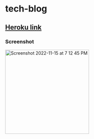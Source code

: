 # tech-blog

## [Heroku link](https://techblog10026.herokuapp.com/)

### Screenshot
<img width="268" alt="Screenshot 2022-11-15 at 7 12 45 PM" src="https://user-images.githubusercontent.com/106256478/202069156-798b3f7e-9236-4e5b-aa56-d07aad6a74f2.png">

